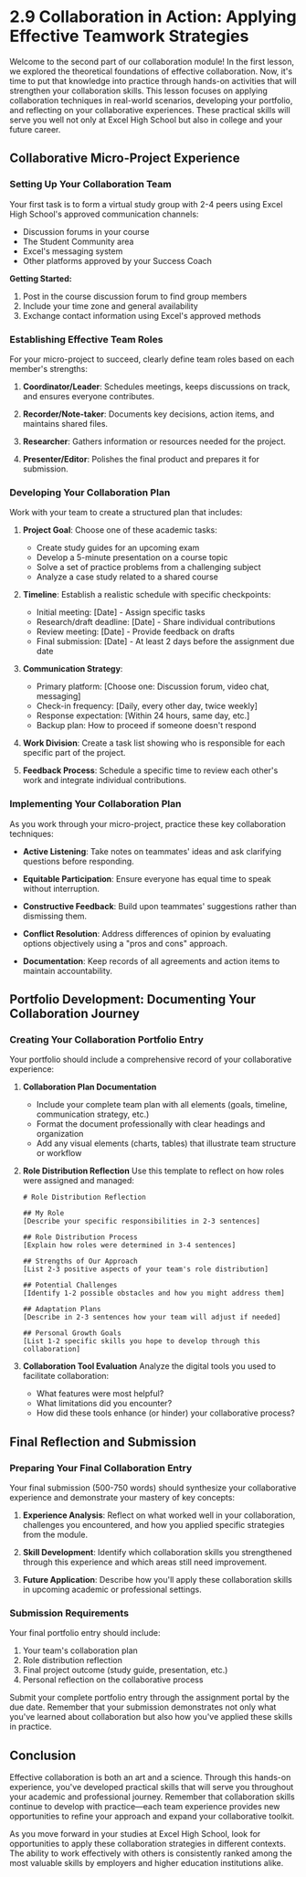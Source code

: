 # 2.9 Collaboration in Action: Applying Effective Teamwork Strategies

Welcome to the second part of our collaboration module! In the first lesson, we explored the theoretical foundations of effective collaboration. Now, it's time to put that knowledge into practice through hands-on activities that will strengthen your collaboration skills. This lesson focuses on applying collaboration techniques in real-world scenarios, developing your portfolio, and reflecting on your collaborative experiences. These practical skills will serve you well not only at Excel High School but also in college and your future career.

## Collaborative Micro-Project Experience

### Setting Up Your Collaboration Team

Your first task is to form a virtual study group with 2-4 peers using Excel High School's approved communication channels:
- Discussion forums in your course
- The Student Community area
- Excel's messaging system
- Other platforms approved by your Success Coach

**Getting Started:**
1. Post in the course discussion forum to find group members
2. Include your time zone and general availability
3. Exchange contact information using Excel's approved methods

### Establishing Effective Team Roles

For your micro-project to succeed, clearly define team roles based on each member's strengths:

1. **Coordinator/Leader**: Schedules meetings, keeps discussions on track, and ensures everyone contributes.

2. **Recorder/Note-taker**: Documents key decisions, action items, and maintains shared files.

3. **Researcher**: Gathers information or resources needed for the project.

4. **Presenter/Editor**: Polishes the final product and prepares it for submission.

### Developing Your Collaboration Plan

Work with your team to create a structured plan that includes:

1. **Project Goal**: Choose one of these academic tasks:
   - Create study guides for an upcoming exam
   - Develop a 5-minute presentation on a course topic
   - Solve a set of practice problems from a challenging subject
   - Analyze a case study related to a shared course

2. **Timeline**: Establish a realistic schedule with specific checkpoints:
   - Initial meeting: [Date] - Assign specific tasks
   - Research/draft deadline: [Date] - Share individual contributions
   - Review meeting: [Date] - Provide feedback on drafts
   - Final submission: [Date] - At least 2 days before the assignment due date

3. **Communication Strategy**: 
   - Primary platform: [Choose one: Discussion forum, video chat, messaging]
   - Check-in frequency: [Daily, every other day, twice weekly]
   - Response expectation: [Within 24 hours, same day, etc.]
   - Backup plan: How to proceed if someone doesn't respond

4. **Work Division**: Create a task list showing who is responsible for each specific part of the project.

5. **Feedback Process**: Schedule a specific time to review each other's work and integrate individual contributions.

### Implementing Your Collaboration Plan

As you work through your micro-project, practice these key collaboration techniques:

- **Active Listening**: Take notes on teammates' ideas and ask clarifying questions before responding.

- **Equitable Participation**: Ensure everyone has equal time to speak without interruption.

- **Constructive Feedback**: Build upon teammates' suggestions rather than dismissing them.

- **Conflict Resolution**: Address differences of opinion by evaluating options objectively using a "pros and cons" approach.

- **Documentation**: Keep records of all agreements and action items to maintain accountability.

## Portfolio Development: Documenting Your Collaboration Journey

### Creating Your Collaboration Portfolio Entry

Your portfolio should include a comprehensive record of your collaborative experience:

1. **Collaboration Plan Documentation**
   - Include your complete team plan with all elements (goals, timeline, communication strategy, etc.)
   - Format the document professionally with clear headings and organization
   - Add any visual elements (charts, tables) that illustrate team structure or workflow

2. **Role Distribution Reflection**
   Use this template to reflect on how roles were assigned and managed:

   ```
   # Role Distribution Reflection

   ## My Role
   [Describe your specific responsibilities in 2-3 sentences]

   ## Role Distribution Process
   [Explain how roles were determined in 3-4 sentences]

   ## Strengths of Our Approach
   [List 2-3 positive aspects of your team's role distribution]

   ## Potential Challenges
   [Identify 1-2 possible obstacles and how you might address them]

   ## Adaptation Plans
   [Describe in 2-3 sentences how your team will adjust if needed]

   ## Personal Growth Goals
   [List 1-2 specific skills you hope to develop through this collaboration]
   ```

3. **Collaboration Tool Evaluation**
   Analyze the digital tools you used to facilitate collaboration:
   - What features were most helpful?
   - What limitations did you encounter?
   - How did these tools enhance (or hinder) your collaborative process?

## Final Reflection and Submission

### Preparing Your Final Collaboration Entry

Your final submission (500-750 words) should synthesize your collaborative experience and demonstrate your mastery of key concepts:

1. **Experience Analysis**: Reflect on what worked well in your collaboration, challenges you encountered, and how you applied specific strategies from the module.

2. **Skill Development**: Identify which collaboration skills you strengthened through this experience and which areas still need improvement.

3. **Future Application**: Describe how you'll apply these collaboration skills in upcoming academic or professional settings.

### Submission Requirements

Your final portfolio entry should include:
1. Your team's collaboration plan
2. Role distribution reflection
3. Final project outcome (study guide, presentation, etc.)
4. Personal reflection on the collaborative process

Submit your complete portfolio entry through the assignment portal by the due date. Remember that your submission demonstrates not only what you've learned about collaboration but also how you've applied these skills in practice.

## Conclusion

Effective collaboration is both an art and a science. Through this hands-on experience, you've developed practical skills that will serve you throughout your academic and professional journey. Remember that collaboration skills continue to develop with practice—each team experience provides new opportunities to refine your approach and expand your collaborative toolkit.

As you move forward in your studies at Excel High School, look for opportunities to apply these collaboration strategies in different contexts. The ability to work effectively with others is consistently ranked among the most valuable skills by employers and higher education institutions alike.
